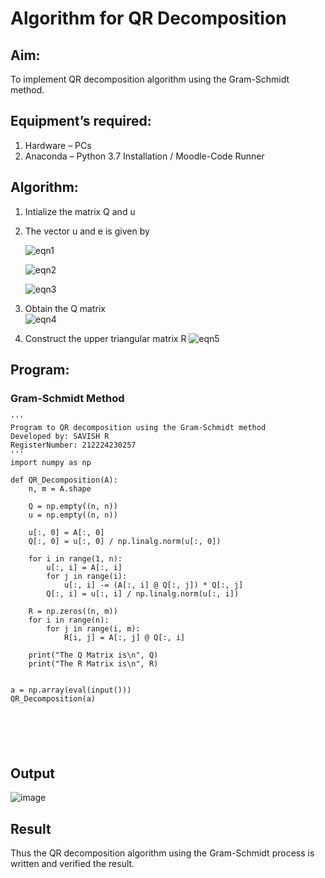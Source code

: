 # Algorithm for QR Decomposition
## Aim:
To implement QR decomposition algorithm using the Gram-Schmidt method.
## Equipment’s required:
1.	Hardware – PCs
2.	Anaconda – Python 3.7 Installation / Moodle-Code Runner
## Algorithm:
1.	Intialize the matrix Q and u
2.	The vector u and e is given by

    ![eqn1](./ex4.jpg)

    ![eqn2](./ex6.jpg)

    ![eqn3](./ex3.jpg)

3.	Obtain the Q matrix   
    ![eqn4](./ex1.jpg)
4.	Construct the upper triangular matrix R
    ![eqn5](./ex2.jpg)



## Program:
### Gram-Schmidt Method
```
''' 
Program to QR decomposition using the Gram-Schmidt method
Developed by: SAVISH R
RegisterNumber: 212224230257
'''
import numpy as np

def QR_Decomposition(A):
    n, m = A.shape 

    Q = np.empty((n, n))  
    u = np.empty((n, n)) 

    u[:, 0] = A[:, 0]
    Q[:, 0] = u[:, 0] / np.linalg.norm(u[:, 0])

    for i in range(1, n):
        u[:, i] = A[:, i]
        for j in range(i):
            u[:, i] -= (A[:, i] @ Q[:, j]) * Q[:, j]  
        Q[:, i] = u[:, i] / np.linalg.norm(u[:, i])  

    R = np.zeros((n, m))
    for i in range(n):
        for j in range(i, m):
            R[i, j] = A[:, j] @ Q[:, i]

    print("The Q Matrix is\n", Q)
    print("The R Matrix is\n", R)


a = np.array(eval(input()))
QR_Decomposition(a)






```

## Output

![image](https://github.com/user-attachments/assets/298fcb29-6054-4f1b-b0dd-f4b6bfdd593e)




## Result
Thus the QR decomposition algorithm using the Gram-Schmidt process is written and verified the result.
